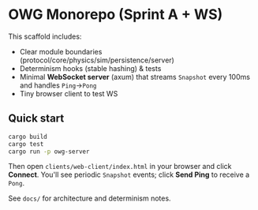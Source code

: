 # OWG Monorepo (Sprint A + WS)

This scaffold includes:
- Clear module boundaries (protocol/core/physics/sim/persistence/server)
- Determinism hooks (stable hashing) & tests
- Minimal **WebSocket server** (axum) that streams `Snapshot` every 100ms and handles `Ping`→`Pong`
- Tiny browser client to test WS

## Quick start

```bash
cargo build
cargo test
cargo run -p owg-server
```

Then open `clients/web-client/index.html` in your browser and click **Connect**.
You'll see periodic `Snapshot` events; click **Send Ping** to receive a `Pong`.

See `docs/` for architecture and determinism notes.
